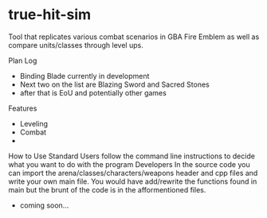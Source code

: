# true-hit-sim
Tool that replicates various combat scenarios in GBA Fire Emblem as well as compare units/classes through level ups.

Plan Log
- Binding Blade currently in development
- Next two on the list are Blazing Sword and Sacred Stones
- after that is EoU and potentially other games

Features
- Leveling
- Combat
- 

How to Use
Standard Users
follow the command line instructions to decide what you want to do with the program
Developers
In the source code you can import the arena/classes/characters/weapons header and cpp files and write your own main file.
You would have add/rewrite the functions found in main but the brunt of the code is in the afformentioned files.
- coming soon...
